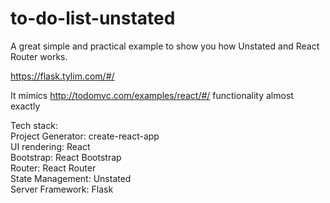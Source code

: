 # to-do-list-unstated

A great simple and practical example to show you how Unstated and React Router works.

https://flask.tylim.com/#/

It mimics http://todomvc.com/examples/react/#/ functionality almost exactly

Tech stack:  
Project Generator: create-react-app  
UI rendering: React  
Bootstrap: React Bootstrap  
Router: React Router  
State Management: Unstated  
Server Framework: Flask
